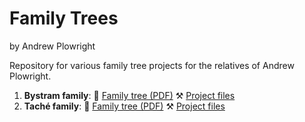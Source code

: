 Family Trees
======================================================================================================
by Andrew Plowright

Repository for various family tree projects for the relatives of Andrew Plowright.

1. **Bystram family**: 🌳 [Family tree (PDF)](families/bystram/bystram_family_tree.pdf) ⚒ [Project files](families/bystram)
2. **Taché family**: 🌳 [Family tree (PDF)]() ⚒ [Project files](families/tache)
